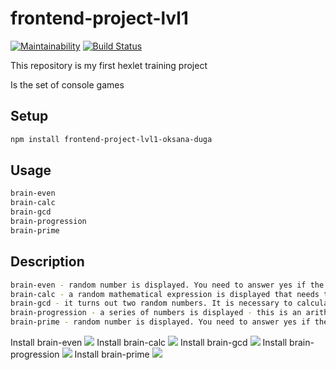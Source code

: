 # frontend-project-lvl1
[![Maintainability](https://api.codeclimate.com/v1/badges/eec960a1b2bb37dd31f2/maintainability)](https://codeclimate.com/github/oksanaduga/frontend-project-lvl1/maintainability)
[![Build Status](https://travis-ci.org/oksanaduga/frontend-project-lvl1.svg?branch=master)](https://travis-ci.org/oksanaduga/frontend-project-lvl1)

This repository is my first hexlet training project

Is the set of console games 
## Setup
```bash
npm install frontend-project-lvl1-oksana-duga
```
## Usage
```bash
brain-even
brain-calc
brain-gcd
brain-progression
brain-prime
```
## Description
```bash
brain-even - random number is displayed. You need to answer yes if the number is even, or no if it is odd.
brain-calc - a random mathematical expression is displayed that needs to be calculated and written down the correct answer.
brain-gcd - it turns out two random numbers. It is necessary to calculate and introduce the largest common divisor of these numbers.
brain-progression - a series of numbers is displayed - this is an arithmetic progression, there is no single number. The player must determine this number.
brain-prime - random number is displayed. You need to answer yes if the number is prime, or no if it isn`t
```
Install brain-even
<a href="https://asciinema.org/a/261602?autoplay=1&speed=2&size=medium"><img src="https://asciinema.org/a/261602.svg" /></a>
Install brain-calc
<a href="https://asciinema.org/a/262162?autoplay=1&speed=2&size=medium"><img src="https://asciinema.org/a/262162.svg" /></a>
Install brain-gcd
<a href="https://asciinema.org/a/262359?autoplay=1&speed=2&size=medium"><img src="https://asciinema.org/a/262359.svg" /></a>
Install brain-progression
<a href="https://asciinema.org/a/262412?autoplay=1&speed=2&size=medium"><img src="https://asciinema.org/a/262412.svg" /></a>
Install brain-prime
<a href="https://asciinema.org/a/262415?autoplay=1&speed=2&size=medium"><img src="https://asciinema.org/a/262415.svg" /></a>
